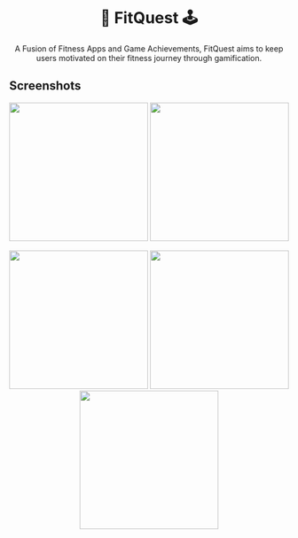 <h1 align="center">🏃 FitQuest 🕹️</h1>

<p align="center">
  A Fusion of Fitness Apps and Game Achievements, FitQuest aims to keep users motivated on their fitness journey through gamification.
</p>

## Screenshots
<p align="center">
  <img src="https://github.com/anh-tran2106/FitQuest/assets/84007510/1ee8ae17-754b-43e9-96c6-3cc3b70bbb0b" width="250" /> <img src="https://github.com/anh-tran2106/FitQuest/assets/84007510/18f79b3f-74ae-43bf-8859-72733317d24c" width="250" />
</p>

<p align="center">
  <img src="https://github.com/anh-tran2106/FitQuest/assets/84007510/5dc9708b-03e8-4f04-b6f8-73f6aee1ff10" width="250" />
  <img src="https://github.com/anh-tran2106/FitQuest/assets/84007510/8e720f91-cc34-4d9d-a22d-f00da9634117" width="250" />
  <img src="https://github.com/anh-tran2106/FitQuest/assets/84007510/28bf7720-ab7c-47b9-b975-79411e108a0b" width="250" />
</p>
